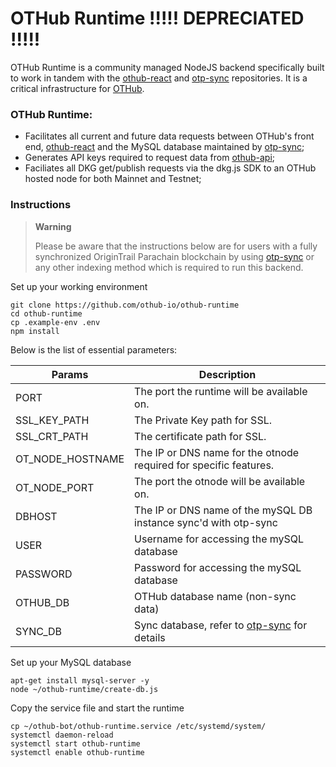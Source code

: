 # OTHub Runtime !!!!! DEPRECIATED !!!!!

OTHub Runtime is a community managed NodeJS backend specifically built to work in tandem with the [othub-react](https://github.com/othub-io/othub-react) and [otp-sync](https://github.com/othub-io/otp-sync) repositories. It is a critical infrastructure for [OTHub](https://github.com/othub-io). 

### OTHub Runtime:
- Facilitates all current and future data requests between OTHub's front end, [othub-react](https://github.com/othub-io/othub-react) and the MySQL database maintained by [otp-sync](https://github.com/othub-io/otp-sync);
- Generates API keys required to request data from [othub-api](https://github.com/othub-io/othub-api);
- Faciliates all DKG get/publish requests via the dkg.js SDK to an OTHub hosted node for both Mainnet and Testnet;

### Instructions
> **Warning**
> 
> Please be aware that the instructions below are for users with a fully synchronized OriginTrail Parachain blockchain by using [otp-sync](https://github.com/othub-io/otp-sync) or any other indexing method which is required to run this backend. 

Set up your working environment
```
git clone https://github.com/othub-io/othub-runtime
cd othub-runtime
cp .example-env .env
npm install
```
Below is the list of essential parameters:

| Params            | Description                                |
|-------------------|-------------------------------------------|
| PORT              | The port the runtime will be available on. |
| SSL_KEY_PATH             | The Private Key path for SSL.                            |
| SSL_CRT_PATH           | The certificate path for SSL.                              |
| OT_NODE_HOSTNAME       | The IP or DNS name for the otnode required for specific features.                 |
| OT_NODE_PORT            | The port the otnode will be available on.             |
| DBHOST            | The IP or DNS name of the mySQL DB instance sync'd with otp-sync             |
| USER              | Username for accessing the mySQL database         |
| PASSWORD          | Password for accessing the mySQL database         |
| OTHUB_DB          | OTHub database name (non-sync data)                          |
| SYNC_DB           | Sync database, refer to [otp-sync](https://github.com/othub-io/otp-sync) for details               |

Set up your MySQL database
```
apt-get install mysql-server -y
node ~/othub-runtime/create-db.js
```
Copy the service file and start the runtime
```
cp ~/othub-bot/othub-runtime.service /etc/systemd/system/
systemctl daemon-reload
systemctl start othub-runtime
systemctl enable othub-runtime
```
